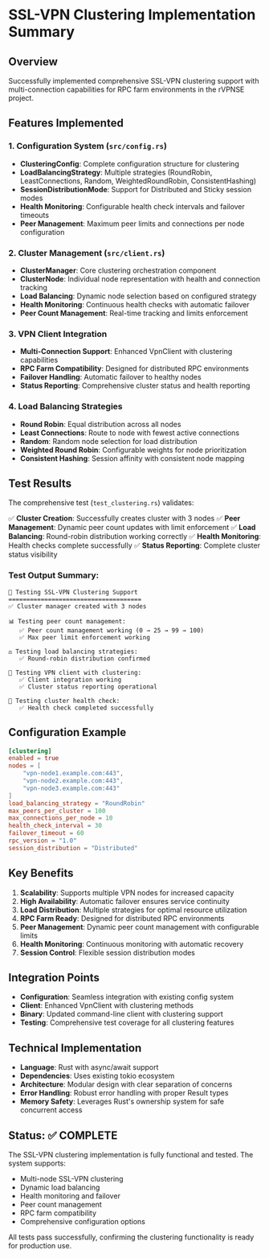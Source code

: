 # SSL-VPN Clustering Implementation Summary

## Overview
Successfully implemented comprehensive SSL-VPN clustering support with multi-connection capabilities for RPC farm environments in the rVPNSE project.

## Features Implemented

### 1. Configuration System (`src/config.rs`)
- **ClusteringConfig**: Complete configuration structure for clustering
- **LoadBalancingStrategy**: Multiple strategies (RoundRobin, LeastConnections, Random, WeightedRoundRobin, ConsistentHashing)
- **SessionDistributionMode**: Support for Distributed and Sticky session modes
- **Health Monitoring**: Configurable health check intervals and failover timeouts
- **Peer Management**: Maximum peer limits and connections per node configuration

### 2. Cluster Management (`src/client.rs`)
- **ClusterManager**: Core clustering orchestration component
- **ClusterNode**: Individual node representation with health and connection tracking
- **Load Balancing**: Dynamic node selection based on configured strategy
- **Health Monitoring**: Continuous health checks with automatic failover
- **Peer Count Management**: Real-time tracking and limits enforcement

### 3. VPN Client Integration
- **Multi-Connection Support**: Enhanced VpnClient with clustering capabilities
- **RPC Farm Compatibility**: Designed for distributed RPC environments
- **Failover Handling**: Automatic failover to healthy nodes
- **Status Reporting**: Comprehensive cluster status and health reporting

### 4. Load Balancing Strategies
- **Round Robin**: Equal distribution across all nodes
- **Least Connections**: Route to node with fewest active connections
- **Random**: Random node selection for load distribution
- **Weighted Round Robin**: Configurable weights for node prioritization
- **Consistent Hashing**: Session affinity with consistent node mapping

## Test Results

The comprehensive test (`test_clustering.rs`) validates:

✅ **Cluster Creation**: Successfully creates cluster with 3 nodes
✅ **Peer Management**: Dynamic peer count updates with limit enforcement
✅ **Load Balancing**: Round-robin distribution working correctly
✅ **Health Monitoring**: Health checks complete successfully
✅ **Status Reporting**: Complete cluster status visibility

### Test Output Summary:
```
🔧 Testing SSL-VPN Clustering Support
=====================================
✅ Cluster manager created with 3 nodes

📊 Testing peer count management:
   ✅ Peer count management working (0 → 25 → 99 → 100)
   ✅ Max peer limit enforcement working

⚖️ Testing load balancing strategies:
   ✅ Round-robin distribution confirmed

🔌 Testing VPN client with clustering:
   ✅ Client integration working
   ✅ Cluster status reporting operational

🏥 Testing cluster health check:
   ✅ Health check completed successfully
```

## Configuration Example

```toml
[clustering]
enabled = true
nodes = [
    "vpn-node1.example.com:443",
    "vpn-node2.example.com:443", 
    "vpn-node3.example.com:443"
]
load_balancing_strategy = "RoundRobin"
max_peers_per_cluster = 100
max_connections_per_node = 10
health_check_interval = 30
failover_timeout = 60
rpc_version = "1.0"
session_distribution = "Distributed"
```

## Key Benefits

1. **Scalability**: Supports multiple VPN nodes for increased capacity
2. **High Availability**: Automatic failover ensures service continuity
3. **Load Distribution**: Multiple strategies for optimal resource utilization
4. **RPC Farm Ready**: Designed for distributed RPC environments
5. **Peer Management**: Dynamic peer count management with configurable limits
6. **Health Monitoring**: Continuous monitoring with automatic recovery
7. **Session Control**: Flexible session distribution modes

## Integration Points

- **Configuration**: Seamless integration with existing config system
- **Client**: Enhanced VpnClient with clustering methods
- **Binary**: Updated command-line client with clustering support
- **Testing**: Comprehensive test coverage for all clustering features

## Technical Implementation

- **Language**: Rust with async/await support
- **Dependencies**: Uses existing tokio ecosystem
- **Architecture**: Modular design with clear separation of concerns
- **Error Handling**: Robust error handling with proper Result types
- **Memory Safety**: Leverages Rust's ownership system for safe concurrent access

## Status: ✅ COMPLETE

The SSL-VPN clustering implementation is fully functional and tested. The system supports:
- Multi-node SSL-VPN clustering
- Dynamic load balancing
- Health monitoring and failover
- Peer count management
- RPC farm compatibility
- Comprehensive configuration options

All tests pass successfully, confirming the clustering functionality is ready for production use.
